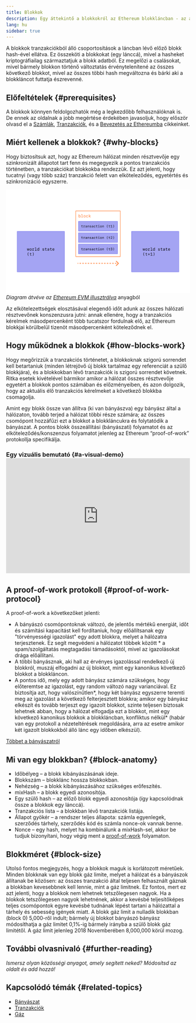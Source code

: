 ```yaml
---
title: Blokkok
description: Egy áttekintő a blokkokról az Ethereum blokkláncban - az adatstruktúrájukról, miért van rájuk szükség és hogyan készülnek.
lang: hu
sidebar: true
---
```


A blokkok tranzakciókból álló csoportosítások a láncban lévő előző blokk hash-ével ellátva. Ez összeköti a blokkokat (egy lánccá), mivel a hasheket kriptográfiailag származtatjuk a blokk adatból. Ez megelőzi a csalásokat, mivel bármely blokkon történő változtatás érvénytelenítené az összes következő blokkot, mivel az összes többi hash megváltozna és bárki aki a blokkláncot futtatja észrevenné.

## Előfeltételek {#prerequisites}

A blokkok könnyen feldolgozhatók még a legkezdőbb felhasználóknak is. De ennek az oldalnak a jobb megértése érdekében javasoljuk, hogy először olvasd el a [Számlák](/en/developers/docs/accounts/), [Tranzakciók](/en/developers/docs/transactions/), és a [Bevezetés az Ethereumba](/en/developers/docs/intro-to-ethereum/) cikkeinket.

<!--The content below was provided by Brian Gu with exception of "what's in a block"-->

## Miért kellenek a blokkok? {#why-blocks}

Hogy biztosítsuk azt, hogy az Ethereum hálózat minden résztvevője egy szinkronizált állapotot tart fenn és megegyezik a pontos tranzakciós történetben, a tranzakciókat blokkokba rendezzük. Ez azt jelenti, hogy tucatnyi (vagy több száz) tranzakció felett van elköteleződés, egyetértés és szinkronizáció egyszerre.

![Egy diagram, mely egy tranzakciót mutat egy blokkban ahogy az állapotot változatja](../../../../../developers/docs/blocks/tx-block.png) _Diagram átvéve az [Ethereum EVM illusztrálva](https://takenobu-hs.github.io/downloads/ethereum_evm_illustrated.pdf)_ anyagból

Az elkötelezettségek elosztásával elegendő időt adunk az összes hálózati résztvevőnek konszenzusra jutni: annak ellenére, hogy a tranzakciós kérelmek másodpercenként több tucatszor fordulnak elő, az Ethereum blokkjai körülbelül tizenöt másodpercenként köteleződnek el.

## Hogy működnek a blokkok {#how-blocks-work}

Hogy megőrizzük a tranzakciós történetet, a blokkoknak szigorú sorrendet kell betartaniuk (minden létrejövő új blokk tartalmaz egy referenciát a szülő blokkjára), és a blokkokban lévő tranzakciók is szigorú sorrendet követnek. Ritka esetek kivételével bármikor amikor a hálózat összes résztvevője egyetért a blokkok pontos számában és előzményeiben, és azon dolgozik, hogy az aktuális élő tranzakciós kérelmeket a következő blokkba csomagolja.

Amint egy blokk össze van állítva (ki van bányászva) egy bányász által a hálózaton, tovább terjed a hálózat többi része számára; az összes csomópont hozzáfűzi ezt a blokkot a blokkláncukra és folytatódik a bányászat. A pontos blokk összeállítási (bányászati) folyamatot és az elköteleződés/konszenzus folyamatot jelenleg az Ethereum “proof-of-work” protokollja specifikálja.

### Egy vizuális bemutató {#a-visual-demo} <iframe width="100%" height="315" src="https://www.youtube.com/embed/_160oMzblY8" frameborder="0" allow="accelerometer; autoplay; clipboard-write; encrypted-media; gyroscope; picture-in-picture" allowfullscreen mark="crwd-mark"></iframe>

## A proof-of-work protokoll {#proof-of-work-protocol}

A proof-of-work a következőket jelenti:

- A bányászó csomópontoknak változó, de jelentős mértékű energiát, időt és számítási kapacitást kell fordítaniuk, hogy előállítsanak egy "törvényességi igazolást" egy adott blokkra, melyet a hálózatra terjesztenek. Ez segít megvédeni a hálózatot többek között \* a spam/szolgáltatás megtagadási támadásoktól, mivel az igazolásokat drága előállítani.
- A többi bányásznak, aki hall az érvényes igazolással rendelkező új blokkról, muszáj elfogadni az új blokkot, mint egy kanonikus következő blokkot a blokkláncon.
- A pontos idő, mely egy adott bányász számára szükséges, hogy előteremtse az igazolást, egy random változó nagy varianciával. Ez biztosítja azt, hogy valószínűtlen*, hogy két bányász egyszerre teremti meg az igazolást a következő felterjesztett blokkra; amikor egy bányász elkészít és tovább terjeszt egy igazolt blokkot, szinte teljesen biztosak lehetnek abban, hogy a hálózat elfogadja ezt a blokkot, mint egy következő kanonikus blokkok a blokkláncban, konfliktus nélkül* (habár van egy protokoll a nézeteltérések megoldására, arra az esetre amikor két igazolt blokkokból álló lánc egy időben elkészül).

[Többet a bányászatról](/en/developers/docs/consensus-mechanisms/pow/mining/)

## Mi van egy blokkban? {#block-anatomy}

- Időbélyeg – a blokk kibányászásának ideje.
- Blokkszám – blokklánc hossza blokkokban.
- Nehézség – a blokk kibányászásához szükséges erőfeszítés.
- mixHash – a blokk egyedi azonosítója.
- Egy szülő hash – az előző blokk egyedi azonosítója (így kapcsolódnak össze a blokkok egy lánccá).
- Tranzakciós lista – a blokkban lévő tranzakciók listája.
- Állapot gyökér – a rendszer teljes állapota: számla egyenlegek, szerződés tárhely, szerződés kód és számla nonce-ok vannak benne.
- Nonce – egy hash, melyet ha kombinálunk a mixHash-sel, akkor be tudjuk bizonyítani, hogy végig ment a [proof-of-work](/developers/docs/consensus-mechanisms/pow/) folyamaton.

## Blokkméret {#block-size}

Utolsó fontos megjegyzés, hogy a blokkok maguk is korlátozott méretűek. Minden blokknak van egy blokk gáz limite, melyet a hálózat és a bányászok állítanak be közösen: az összes tranzakció által teljesen felhasznált gáznak a blokkban kevesebbnek kell lennie, mint a gáz limitnek. Ez fontos, mert ez azt jelenti, hogy a blokkok nem lehetnek tetszőlegesen nagyok. Ha a blokkok tetszőlegesen nagyok lehetnének, akkor a kevésbé teljesítőképes teljes csomópontok egyre kevésbé tudnának lépést tartani a hálózattal a tárhely és sebesség igények miatt. A blokk gáz limit a nulladik blokkban (block 0) 5,000-ről indult; bármely új blokkot bányászó bányász módosíthatja a gáz limitet 0,1%-ig bármely irányba a szülő blokk gáz limitétől. A gáz limit jelenleg 2018 Novemberében 8,000,000 körül mozog.

## További olvasnivaló {#further-reading}

_Ismersz olyan közösségi anyagot, amely segített neked? Módosítsd az oldalt és add hozzá!_

## Kapcsolódó témák {#related-topics}

- [Bányászat](/en/developers/docs/consensus-mechanisms/pow/mining/)
- [Tranzakciók](/en/developers/docs/transactions/)
- [Gáz](/en/developers/docs/gas/)
